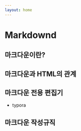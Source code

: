 ```yaml
---
layout: home
---
```


# Markdownd

## 마크다운이란?

## 마크다운과 HTML의 관계


## 마크다운 전용 편집기
* typora


## 마크다운 작성규직


